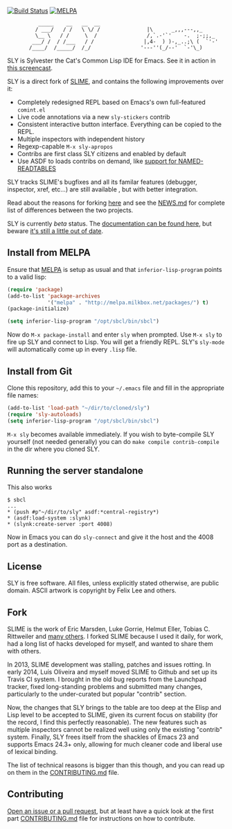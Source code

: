 [![Build Status](https://travis-ci.org/capitaomorte/sly.png?branch=master)](https://travis-ci.org/capitaomorte/sly)
[![MELPA](http://melpa.org/packages/sly-badge.svg)](http://melpa.org/#/sly)

```
          _____    __   __  __        
         / ___/   / /   \ \/ /               |\      _,,,---,,_
         \__ \   / /     \  /                /,`.-'`'    -.  ;-;;,_
        ___/ /  / /___   / /                |,4-  ) )-,_..;\ (  `'-'
       /____/  /_____/  /_/                '---''(_/--'  `-'\_)

```

SLY is Sylvester the Cat's Common Lisp IDE for Emacs. See it in action in
[this screencast][7].

SLY is a direct fork of [SLIME][1], and contains the following improvements over
it:

* Completely redesigned REPL based on Emacs's own full-featured `comint.el`
* Live code annotations via a new `sly-stickers` contrib
* Consistent interactive button interface. Everything can be copied to the REPL.
* Multiple inspectors with independent history
* Regexp-capable `M-x sly-apropos`
* Contribs are first class SLY citizens and enabled by default
* Use ASDF to loads contribs on demand, like [support for NAMED-READTABLES][11]

SLY tracks SLIME's bugfixes and all its familar features (debugger, inspector,
xref, etc...) are still available , but with better integration.

Read about the reasons for forking [here][2] and see the [NEWS.md][6] for
complete list of differences between the two projects.

SLY is currently *beta* status. The
[documentation can be found here][documentation], but beware
[it's still a little out of date](https://github.com/capitaomorte/sly/issues/9).

Install from MELPA
------------------

Ensure that [MELPA][10] is setup as usual and that `inferior-lisp-program` points 
to a valid lisp:

```el
(require 'package)
(add-to-list 'package-archives
             '("melpa" . "http://melpa.milkbox.net/packages/") t)
(package-initialize)

(setq inferior-lisp-program "/opt/sbcl/bin/sbcl")
```

Now do `M-x package-install` and enter `sly` when prompted. Use `M-x sly` to
fire up SLY and connect to Lisp. You will get a friendly REPL. SLY's `sly-mode`
will automatically come up in every `.lisp` file.

Install from Git
----------------

Clone this repository, add this to your `~/.emacs` file and fill in the
appropriate file names:

```el
(add-to-list 'load-path "~/dir/to/cloned/sly")
(require 'sly-autoloads)
(setq inferior-lisp-program "/opt/sbcl/bin/sbcl")
```

`M-x sly` becomes available immediately. If you wish to byte-compile SLY
yourself (not needed generally) you can do `make compile contrib-compile` in the
dir where you cloned SLY.

Running the server standalone
-----------------------------

This also works
```
$ sbcl
...
* (push #p"~/dir/to/sly" asdf:*central-registry*)
* (asdf:load-system :slynk)
* (slynk:create-server :port 4008)
```

Now in Emacs you can do `sly-connect` and give it the host and the 4008 port as
a destination.

License
-------

SLY is free software. All files, unless explicitly stated otherwise, are
public domain. ASCII artwork is copyright by Felix Lee and others.

Fork
----

SLIME is the work of Eric Marsden, Luke Gorrie, Helmut Eller, Tobias
C. Rittweiler and [many others][8]. I forked SLIME because I used it daily,
for work, had a long list of hacks developed for myself, and wanted to share
them with others.

In 2013, SLIME development was stalling, patches and issues rotting. In early 
2014,  Luís Oliveira and myself moved SLIME to Github and set up its Travis CI 
system. I brought in the old bug reports from the Launchpad tracker, fixed 
long-standing problems and submitted many changes, particularly to the 
under-curated but popular "contrib" section.

Now, the changes that SLY brings to the table are too deep at the Elisp and
Lisp level to be accepted to SLIME, given its current focus on stability (for
the record, I find this perfectly reasonable). The new features such as multiple
inspectors cannot be realized well using only the existing "contrib" system. 
Finally, SLY frees itself from the shackles of Emacs 23 and supports Emacs 24.3+ only,
allowing for much cleaner code and liberal use of lexical binding.

The list of technical reasons is bigger than this though, and you can read up on
them in the [CONTRIBUTING.md][9] file.

Contributing
------------

[Open an issue or a pull request][4], but at least have a quick look at the
first part [CONTRIBUTING.md][5] file for instructions on how to contribute.

[1]: http://www.common-lisp.net/project/slime/
[2]: https://github.com/capitaomorte/sly/blob/master/README.md#fork
[4]: https://github.com/capitaomorte/sly/issues
[5]: https://github.com/capitaomorte/sly/blob/master/CONTRIBUTING.md
[6]: https://github.com/capitaomorte/sly/blob/master/NEWS.md
[7]: https://www.youtube.com/watch?v=xqWkVvubnSI
[8]: http://common-lisp.net/project/slime/doc/html/Credits.html#Credits
[9]: https://github.com/capitaomorte/sly/blob/master/CONTRIBUTING.md#architecture
[10]: https://github.com/milkypostman/melpa
[11]: https://github.com/capitaomorte/sly-named-readtables
[documentation]: http://capitaomorte.github.io/sly

<!-- Local Variables: -->
<!-- fill-column: 80 -->
<!-- End: -->
